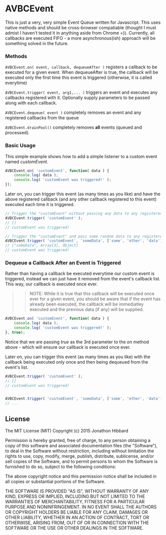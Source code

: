 # AVBCEvent

This is just a very, very simple Event Queue written for Javascript.  This uses native methods and should be cross-browser compatiable (thought I must admist I haven't tested it in anything aside from Chrome =)).  Currently, all callbacks are executed FIFO - a more asynchronous(ish) approach will be something solved in the future.

### Methods

<a name="$-avbceventon"></a>
`AVBCEvent.on( event, callback, dequeueAfter )` registers a callback to be executed for a given event.  When dequeueAfter is true, the callback will be executed 
only the first time this event is triggered (otherwise, it is called everytime)


<a name="$-avbceventtrigger"></a>
`AVBCEvent.trigger( event, arg1,... )` triggers an event and executes any callbacks registered with it.  Optionally supply parameters to be passed along with each callback.


<a name="$-avbceventdequeue"></a>
`AVBCEvent.dequeue( event )` completely removes an event and any registered callbacks from the queue


<a name="$-avbceventdrainpool"></a>
`AVBCEvent.drainPool()` completely removes **all** events (queued and processed).


### Basic Usage

This simple example shows how to add a simple listener to a custom event named *customEvent*.

```js
AVBCEvent.on( 'customEvent', function( data ) {
    console.log( data );
    console.log( 'customEvent was triggered!' );
});
```

Later on, you can trigger this event (as many times as you like) and have the above registered callback (and any other callback registered to this event) executed each time it is triggered.

```js
// Trigger the "customEvent" without passing any data to any registered callbacks
AVBCEvent.trigger( 'customEvent' );
// []
// customEvent was triggered!

// Trigger the "customEvent" and pass some random data to any registered callbacks
AVBCEvent.trigger( 'customEvent', 'someData', ['some', 'other', 'data'], { yet: 'even', more: 'data!' } );  // Trigger with data
// ["someData", Array[3], Object]
// customEvent was triggered!
```

### Dequeue a Callback After an Event is Triggered
Rather than having a callback be executed everytime our custom event is triggered, instead we can just have it removed from the event's callback list.  This way, our callback is executed once ever.

>> NOTE: While it is true that this callback will be executed once ever for a given event, you should be aware that
>> if the event has already been executed, the callback will be immediatley executed and the previous data (if any)
>> will be supplied.

```js
AVBCEvent.on( 'customEvent', function( data ) {
    console.log( data );
    console.log( 'customEvent was triggered!' );
}, true);
```

Notice that we are passing *true* as the 3rd parameter to the *on* method above - which will ensure our callback is executed once ever.


Later on, you can trigger this event (as many times as you like) with the callback being executed only once and then being dequeued from the event's list.

```js
AVBCEvent.trigger( 'customEvent' );
// []
// customEvent was triggered!


AVBCEvent.trigger( 'customEvent', 'someData', ['some', 'other', 'data'], { yet: 'even', more: 'data!' } );  // Trigger with data
// ...
```


## License 
The MIT License (MIT)
Copyright (c) 2015 Jonathon Hibbard

Permission is hereby granted, free of charge, to any person obtaining a copy
of this software and associated documentation files (the "Software"), to deal
in the Software without restriction, including without limitation the rights
to use, copy, modify, merge, publish, distribute, sublicense, and/or sell
copies of the Software, and to permit persons to whom the Software is
furnished to do so, subject to the following conditions:

The above copyright notice and this permission notice shall be included in all
copies or substantial portions of the Software.

THE SOFTWARE IS PROVIDED "AS IS", WITHOUT WARRANTY OF ANY KIND, EXPRESS OR
IMPLIED, INCLUDING BUT NOT LIMITED TO THE WARRANTIES OF MERCHANTABILITY,
FITNESS FOR A PARTICULAR PURPOSE AND NONINFRINGEMENT. IN NO EVENT SHALL THE
AUTHORS OR COPYRIGHT HOLDERS BE LIABLE FOR ANY CLAIM, DAMAGES OR OTHER
LIABILITY, WHETHER IN AN ACTION OF CONTRACT, TORT OR OTHERWISE, ARISING FROM,
OUT OF OR IN CONNECTION WITH THE SOFTWARE OR THE USE OR OTHER DEALINGS IN THE
SOFTWARE.

